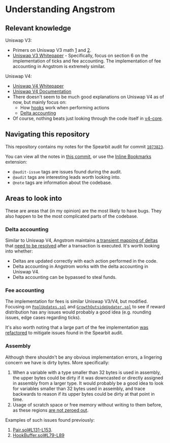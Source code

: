 # Understanding Angstrom

## Relevant knowledge

Uniswap V3:

- Primers on Uniswap V3 math [1](https://blog.uniswap.org/uniswap-v3-math-primer) and [2](https://blog.uniswap.org/uniswap-v3-math-primer-2).
- [Uniswap V3 Whitepaper](https://app.uniswap.org/whitepaper-v3.pdf) - Specifically, focus on section 6 on the implementation of ticks and fee accounting. The implementation of fee accounting in Angstrom is extremely similar.

Uniswap V4:

- [Uniswap V4 Whitepaper](https://github.com/Uniswap/v4-core/blob/main/docs/whitepaper/whitepaper-v4.pdf)
- [Uniswap V4 Documentation](https://docs.uniswap.org/contracts/v4/overview)
- There doesn't seem to be much good explanations on Uniswap V4 as of now, but mainly focus on:
  - How [hooks](https://docs.uniswap.org/contracts/v4/concepts/hooks) work when performing actions
  - [Delta accounting](https://docs.uniswap.org/contracts/v4/concepts/flash-accounting)
- Of course, nothing beats just looking through the code itself in [v4-core](https://github.com/Uniswap/v4-core/tree/main).

## Navigating this repository

This repository contains my notes for the Spearbit audit for commit [`1073823`](https://github.com/SorellaLabs/angstrom/tree/10738235a2ff54dc171537e8617134cb644bf485).

You can view all the notes in [this commit](https://github.com/MiloTruck/sorella-notes/commit/ff6cb2449afc1e60c367de53186036002c41f9d9), or use the [Inline Bookmarks](https://marketplace.visualstudio.com/items?itemName=tintinweb.vscode-inline-bookmarks) extension:

- `@audit-issue` tags are issues found during the audit.
- `@audit` tags are interesting leads worth looking into.
- `@note` tags are information about the codebase.

## Areas to look into

These are areas that (in my opinion) are the most likely to have bugs. They also happen to be the most complicated parts of the codebase.

### Delta accounting

Similar to Uniswap V4, Angstrom maintains [a transient mapping of deltas](https://github.com/MiloTruck/sorella-notes/blob/main/src/modules/Settlement.sol#L23) that [need to be resolved](https://github.com/MiloTruck/sorella-notes/blob/main/src/modules/Settlement.sol#L100-L102) after a transaction is executed. It's worth looking into whether:

- Deltas are updated correctly with each action performed in the code.
- Delta accounting in Angstrom works with the delta accounting in Uniswap V4.
- Delta accounting can be bypassed to steal funds.

### Fee accounting

The implementation for fees is similar Uniswap V3/V4, but modified. Focusing on [`PoolUpdates.sol`](https://github.com/MiloTruck/sorella-notes/blob/main/src/modules/PoolUpdates.sol) and [`GrowthOutsideUpdater.sol`](https://github.com/MiloTruck/sorella-notes/blob/main/src/modules/GrowthOutsideUpdater.sol) to see if reward distribution has any issues would probably a good idea (e.g. rounding issues, edge cases regarding ticks).

It's also worth noting that a large part of the fee implementation [was refactored](https://github.com/SorellaLabs/angstrom/commit/26db3bbd0c49f1581486de5f3976844a9b6a82ca) to mitigate issues found in the Spearbit audit.

### Assembly

Although there shouldn't be any obvious implementation errors, a lingering concern we have is dirty bytes. More specifically:

1. When a variable with a type smaller than 32 bytes is used in assembly, the upper bytes could be dirty if it was downcasted or directly assigned in assembly from a larger type. It would probably be a good idea to look for variables smaller than 32 bytes used in assembly, and trace backwards to reason if its upper bytes could be dirty at that point in time.
2. Usage of scratch space or free memory without writing to them before, as these regions [are not zeroed out](https://docs.soliditylang.org/en/latest/internals/layout_in_memory.html#layout-in-memory).

Examples of such issues found previously:

1. [Pair.sol#L131-L153](https://github.com/MiloTruck/sorella-notes/blob/main/src/types/Pair.sol#L131-L153).
2. [HookBuffer.sol#L79-L89](https://github.com/MiloTruck/sorella-notes/blob/main/src/types/HookBuffer.sol#L79-L89)

